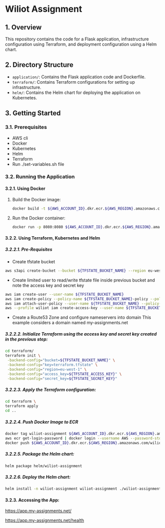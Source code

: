 # Wiliot Assignment

## 1. Overview

This repository contains the code for a Flask application, infrastructure configuration using Terraform, and deployment configuration using a Helm chart.

## 2. Directory Structure

- `application/`: Contains the Flask application code and Dockerfile.
- `terraform/`: Contains Terraform configurations for setting up infrastructure.
- `helm/`: Contains the Helm chart for deploying the application on Kubernetes.

## 3. Getting Started

### 3.1. Prerequisites

- AWS cli
- Docker
- Kubernetes
- Helm
- Terraform
- Run ./set-variables.sh file

### 3.2. Running the Application

#### 3.2.1. Using Docker

1. Build the Docker image:
    ```bash
    docker build -t ${AWS_ACCOUNT_ID}.dkr.ecr.${AWS_REGION}.amazonaws.com/wiliot-assignment:1.0.0 application/
    ```

2. Run the Docker container:
    ```bash
    docker run -p 8080:8080 ${AWS_ACCOUNT_ID}.dkr.ecr.${AWS_REGION}.amazonaws.com/wiliot-assignment:1.0.0
    ```

#### 3.2.2. Using Terraform, Kubernetes and Helm

##### 3.2.2.1. Pre-Requisites
   - Create tfstate bucket
   ```bash
   aws s3api create-bucket --bucket ${TFSTATE_BUCKET_NAME} --region eu-west-1 --create-bucket-configuration LocationConstraint=eu-west-1
   ```

   - Create limited user to read/write tfstate file inside previous bucket and note the access key and secret key
   ```bash
   aws iam create-user --user-name ${TFSTATE_BUCKET_NAME}
   aws iam create-policy --policy-name ${TFSTATE_BUCKET_NAME}-policy --policy-document file://${TFSTATE_BUCKET_NAME}.json
   aws iam attach-user-policy --user-name ${TFSTATE_BUCKET_NAME} --policy-arn arn:aws:iam::${AWS_ACCOUNT_ID}:policy/${TFSTATE_BUCKET_NAME}-policy
   aws --profile wiliot iam create-access-key --user-name ${TFSTATE_BUCKET_NAME}
   ```

   - Create a Route53 Zone and configure nameservers into domain
   This example considers a domain named my-assignments.net

##### 3.2.2.2. Initialize Terraform using the access key and secret key created in the previous step:

   ```bash
   cd terraform/
   terraform init \
    -backend-config="bucket=${TFSTATE_BUCKET_NAME}" \
    -backend-config="key=terraform.tfstate" \
    -backend-config="region=eu-west-1" \
    -backend-config="access_key=${TFSTATE_ACCESS_KEY}" \
    -backend-config="secret_key=${TFSTATE_SECRET_KEY}"
   ```

##### 3.2.2.3. Apply the Terraform configuration:

   ```bash
   cd terraform \
   terraform apply
   cd ..
   ```

##### 3.2.2.4. Push Docker Image to ECR

   ```bash
   docker tag wiliot-assignment ${AWS_ACCOUNT_ID}.dkr.ecr.${AWS_REGION}.amazonaws.com/wiliot-assignment:1.0.0
   aws ecr get-login-password | docker login --username AWS --password-stdin ${AWS_ACCOUNT_ID}.dkr.ecr.${AWS_REGION}.amazonaws.com
   docker push ${AWS_ACCOUNT_ID}.dkr.ecr.${AWS_REGION}.amazonaws.com/wiliot-assignment:1.0.0
   ```

##### 3.2.2.5. Package the Helm chart:

   ```bash
   helm package helm/wiliot-assignment
   ```

##### 3.2.2.6. Deploy the Helm chart:

   ```bash
   helm install -n wiliot-assignment wiliot-assignment ./wiliot-assignment-1.0.0.tgz
   ```

#### 3.2.3. Accessing the App:

https://app.my-assignments.net/

https://app.my-assignments.net/health